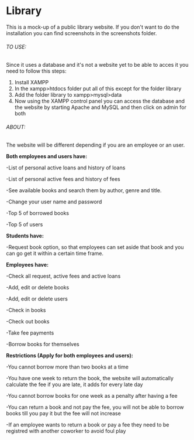 # Library

This is a mock-up of a public library website. If you don't want to do the installation you can find screenshots in the screenshots folder.

###### TO USE: 

Since it uses a database and it's not a website yet to be able to acces it you need to follow this steps: 
1. Install XAMPP
2. In the xampp>htdocs folder put all of this except for the folder library
3. Add the folder library to xampp>mysql>data 
4. Now using the XAMPP control panel you can access the database and the website by starting Apache and MySQL and then click on admin for both

###### ABOUT:

The website will be different depending if you are an employee or an user.

**Both employees and users have:** 

  -List of personal active loans and history of loans
  
  -List of personal active fees and history of fees
  
  -See available books and search them by author, genre and title.
  
  -Change your user name and password
  
  -Top 5 of borrowed books
  
  -Top 5 of users
  
**Students have:**

  -Request book option, so that employees can set aside that book and you can go get it within a certain time frame.

**Employees have:**

  -Check all request, active fees and active loans
  
  -Add, edit or delete books
  
  -Add, edit or delete users 
  
  -Check in books
  
  -Check out books
  
  -Take fee payments 
  
  -Borrow books for themselves 
  
 **Restrictions (Apply for both employees and users):**
 
  -You cannot borrow more than two books at a time
  
  -You have one week to return the book, the website will automatically calculate the fee if you are late, it adds for every late day
  
  -You cannot borrow books for one week as a penalty after having a fee
  
  -You can return a book and not pay the fee, you will not be able to borrow books till you pay it but the fee will not increase
  
  -If an employee wants to return a book or pay a fee they need to be registred with another coworker to avoid foul play
  
